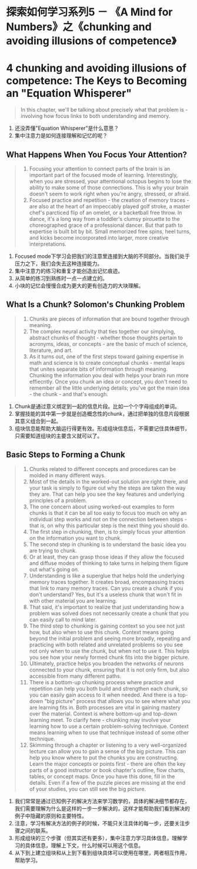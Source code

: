 # 探索如何学习系列5 － 《A Mind for Numbers》之《chunking and avoiding illusions of competence》

# 4 chunking and avoiding illusions of competence: The Keys to Becoming an "Equation Whisperer"
> In this chapter, we'll be talking about precisely what that problem is - involving how focus links to both understanding and memory.

1. 还没弄懂"Equation Whisperer"是什么意思？
2. 集中注意力是如何连接理解和记忆的呢？

## What Happens When You Focus Your Attention?
> 1. Focusing your attention to connect parts of the brain is an important part of the focused mode of learning. Interestingly, when you are stressed, your attentional octopus begins to lose the ability to make some of those connections. This is why your brain doesn't seem to work right when you're angry, stressed, or afraid.
> 2. Focused practice and repetition - the creation of memory traces - are also at the heart of an impeccably played golf stroke, a master chef's parcticed flip of an omelet, or a backetball free throw. In dance, it's a long way from a toddler's clumsy pirouette to the choreographed grace of a professional dancer. But that path to expertise is built bit by bit. Small memorized free spins, heel turns, and kicks become incorporated into larger, more creative interpretations.

1. Focused mode下学习会把我们的注意里连接到大脑的不同部分。当我们处于压力之下，我们会失去这种连接能力。
2. 集中注意力的练习和重复才能创造出记忆痕迹。
3. 从简单的练习到熟练时一点一点建立的。
4. 小块的记忆会慢慢合成为更大的更有创造力的大块理解。

## What Is a Chunk? Solomon's Chunking Problem
> 1. Chunks are pieces of information that are bound together through meaning.
> 2. The complex neural activity that ties together our simplying, abstract chunks of thought - whether those thoughts pertain to acronyms, ideas, or concepts - are the basic of much of science, literature, and art.
> 3. As it turns out, one of the first steps toward gaining expertise in math and science is to create conceptual chunks - mental leaps that unites separate bits of information through meaning. Chunking the information you deal with helps your brain run more effiecntly. Once you chunk an idea or concept, you don't need to remember all the little underlying details; you've got the main idea - the chunk - and that's enough.

1. Chunk是通过意义绑定到一起的信息片段。比如一个个字母组成的单词。
2. 掌握技能的其中第一步就是创造概念性的chunk，通过把单独的信息片段根据其意义组合到一起。
3. 组块信息能帮助大脑运行得更有效。形成组块信息后，不需要记住具体细节，只需要知道组块的主要含义就可以了。

## Basic Steps to Forming a Chunk
> 1. Chunks related to different concepts and procedures can be molded in many different ways.
> 2. Most of the details in the worked-out solution are right there, and your task is simply to figure out why the steps are taken the way they are. That can help you see the key features and underlying principles of a problem.
> 3. The one concern about using worked-out examples to form chunks is that it can be all too easy to focus too much on why an individual step works and not on the connection between steps - that is, on why this particular step is the next thing you should do.
> 4. The first step in chunking, then, is to simply focus your attention on the information you want to chunk.
> 5. The second step in chunking is to understand the basic idea you are trying to chunk.
> 6. Or at least, they can grasp those ideas if they allow the focused and diffuse modes of thinking to take turns in helping them figure out what's going on.
> 7. Understanding is like a superglue that helps hold the underlying memory traces together. It creates broad, encompassing traces that link to many memory traces. Can you create a chunk if you don't understand? Yes, but it's a useless chunk that won't fit in with other material you are learning.
> 8. That said, it's important to realize that just understanding how a problem was solved does not necessarily create a chunk that you can easily call to mind later.
> 9. The third step to chunking is gaining context so you see not just how, but also when to use this chunk. Context means going beyond the initial problem and seeing more broadly, repeating and practicing with both related and unrelated problems so you see not only when to use the chunk, but when not to use it. This helps you see how your newly formed chunk fits into the bigger picture.
> 10. Ultimately, practice helps you broaden the networks of neurons connected to your chunk, ensuring that it is not only firm, but also accessible from many different paths.
> 11. There is a bottom-up chunking process where practice and repetition can help you both build and strengthen each chunk, so you can easily gain access to it when needed. And there is a top-down "big picture" process that allows you to see where what you are learning fits in. Both processes are vital in gaining mastery over the material. Context is where bottom-up and top-down learning meet. To clarify here - chunking may involve your learning how to use a certain problem-solving technique. Context means learning when to use that technique instead of some other technique.
> 12. Skimming through a chapter or listening to a very well-organized lecture can allow you to gain a sense of the big picture. This can help you know where to put the chunks you are constructing. Learn the major concepts or points first - there are often the key parts of a good instructor or book chapter's outline, flow charts, tables, or concept maps. Once you have this done, fill in the details. Even if a few of the puzzle pieces are missing at the end of your studies, you can still see the big picture.

1. 我们常常是通过已知例子的解决方法来学习数学的，具体的解决细节都存在，我们需要理解为什么是这样的一步一步解决的，这样才能帮助我们看到解决的例子中隐藏的原则和主要特性。
2. 注意，学习有解决方法的例子的时候，不能只关注具体的每一步，还要关注步骤之间的联系。
3. 形成组块的三个步骤（但其实还有更多），集中注意力学习具体信息，理解学习的具体信息，理解上下文，什么时候可以用这个信息。
4. 从下到上建立组块和从上到下看到组块具体可以使用在哪里，两者相互作用，帮助学习。
